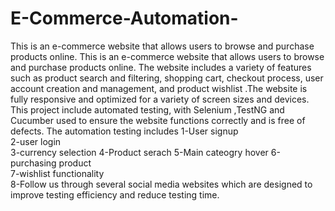 # E-Commerce-Automation-
This is an e-commerce website that allows users to browse and purchase products online.
This is an e-commerce website that allows users to browse and purchase products online. The website includes a variety of features such as product search and filtering, shopping cart, checkout process, user account creation and management, and product wishlist .The website is fully responsive and optimized for a variety of screen sizes and devices.  This project include automated testing, with Selenium ,TestNG and Cucumber used to ensure the website functions correctly and is free of defects.
The automation testing includes
1-User signup  
2-user login  
3-currency selection 
4-Product serach 
5-Main cateogry hover 
6-purchasing product  
7-wishlist functionality  
8-Follow us through several social media websites 
which are designed to improve testing efficiency and reduce testing time.
